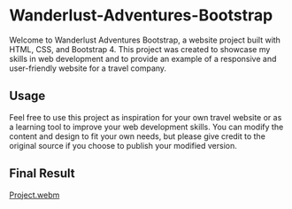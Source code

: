 # Wanderlust-Adventures-Bootstrap

Welcome to Wanderlust Adventures Bootstrap, a website project built with HTML, CSS, and Bootstrap 4. This project was created to showcase my skills in web development and to provide an example of a responsive and user-friendly website for a travel company.

## Usage

Feel free to use this project as inspiration for your own travel website or as a learning tool to improve your web development skills. You can modify the content and design to fit your own needs, but please give credit to the original source if you choose to publish your modified version.


## Final Result

[Project.webm](https://user-images.githubusercontent.com/116310246/221443197-f0ba6f4c-fe26-4e14-b653-74b18010a268.webm)

